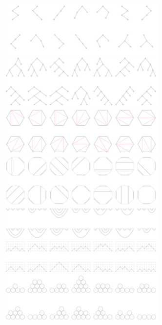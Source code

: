 ![](tree_non_full.svg)
![](tree.svg)
![](poly.svg)
![](chords.svg)
![](arcs.svg)
![](dyck_path.svg)
![](coins.svg)
